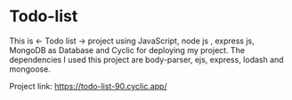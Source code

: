 # Todo-list

This is <- Todo list -> project using JavaScript, node js , express js, MongoDB as Database and Cyclic for deploying my project.
The dependencies I used this project are body-parser, ejs, express, lodash and mongoose.

Project link: https://todo-list-90.cyclic.app/
